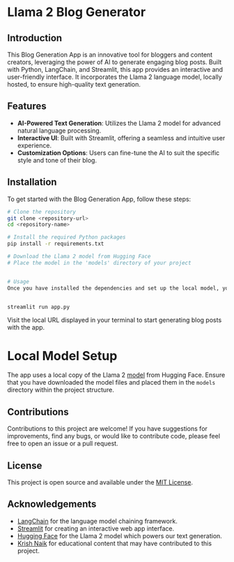 # Llama 2 Blog Generator

## Introduction
This Blog Generation App is an innovative tool for bloggers and content creators, leveraging the power of AI to generate engaging blog posts. Built with Python, LangChain, and Streamlit, this app provides an interactive and user-friendly interface. It incorporates the Llama 2 language model, locally hosted, to ensure high-quality text generation.

## Features
- **AI-Powered Text Generation**: Utilizes the Llama 2 model for advanced natural language processing.
- **Interactive UI**: Built with Streamlit, offering a seamless and intuitive user experience.
- **Customization Options**: Users can fine-tune the AI to suit the specific style and tone of their blog.

## Installation

To get started with the Blog Generation App, follow these steps:

```bash
# Clone the repository
git clone <repository-url>
cd <repository-name>

# Install the required Python packages
pip install -r requirements.txt

# Download the Llama 2 model from Hugging Face
# Place the model in the 'models' directory of your project


# Usage
Once you have installed the dependencies and set up the local model, you can run the app with the following command:


streamlit run app.py
```

Visit the local URL displayed in your terminal to start generating blog posts with the app.

# Local Model Setup
The app uses a local copy of the Llama 2 [model](https://huggingface.co/TheBloke/Llama-2-7B-Chat-GGML) from Hugging Face. Ensure that you have downloaded the model files and placed them in the `models` directory within the project structure.

## Contributions
Contributions to this project are welcome! If you have suggestions for improvements, find any bugs, or would like to contribute code, please feel free to open an issue or a pull request.

## License
This project is open source and available under the [MIT License](LICENSE).

## Acknowledgements
- [LangChain](https://github.com/) for the language model chaining framework.
- [Streamlit](https://streamlit.io/) for creating an interactive web app interface.
- [Hugging Face](https://huggingface.co/) for the Llama 2 model which powers our text generation.
- [Krish Naik](https://www.youtube.com/user/krishnaik06) for educational content that may have contributed to this project.
